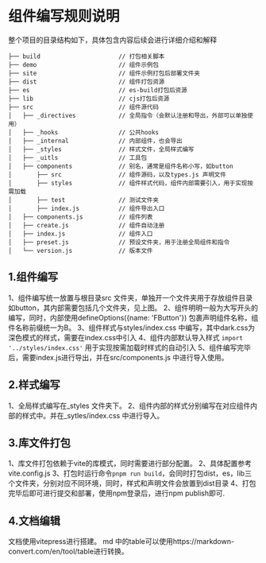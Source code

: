 # 组件编写规则说明

整个项目的目录结构如下，具体包含内容后续会进行详细介绍和解释

    ├── build                      // 打包相关脚本
    ├── demo                       // 组件示例包
    ├── site                       // 组件示例打包后部署文件夹
    ├── dist                       // 组件打包资源
    ├── es                         // es-build打包后资源
    ├── lib                        // cjs打包后资源
    ├── src                        // 组件源代码
    │   ├── _directives            // 全局指令（会默认注册和导出，外部可以单独使用）
    │   ├── _hooks                 // 公共hooks
    │   ├── _internal              // 内部组件，也会导出
    │   ├── _styles                // 样式文件，全局样式编写
    │   ├── _uitls                 // 工具包
    │   ├── components             // 别名，通常是组件名称小写，如button
    │       ├── src                // 组件源码，以及types.js 声明文件
    │       ├── styles             // 组件样式代码，组件内部需要引入，用于实现按需加载
    │       ├── test               // 测试文件夹
    │       ├── index.js           // 组件导出入口
    │   ├── components.js          // 组件列表
    │   ├── create.js              // 组件自动注册
    │   ├── index.js               // 组件入口
    │   ├── preset.js              // 预设文件夹，用于注册全局组件和指令
    │   └── version.js             // 版本文件

## 1.组件编写

1、组件编写统一放置与根目录src 文件夹，单独开一个文件夹用于存放组件目录如button，其内部需要包括几个文件夹，见上图。
2、组件明明一般为大写开头的编写，同时，内部使用defineOptions({name: 'FButton'}) 包裹声明组件名称，组件名称前缀统一为B。
3、组件样式与styles/index.css 中编写，其中dark.css为深色模式的样式，需要在index.css中引入
4、组件内部默认导入样式 `import '../styles/index.css'` 用于实现按需加载时样式的自动引入
5、组件编写完毕后，需要index.js进行导出，并在src/components.js 中进行导入使用。

## 2.样式编写

1、全局样式编写在\_styles 文件夹下。
2、组件内部的样式分别编写在对应组件内部的样式中。并在\_sytles/index.css 中进行导入。

## 3.库文件打包

1、库文件打包依赖于vite的库模式，同时需要进行部分配置。
2、具体配置参考vite.config.js
3、打包时运行命令`pnpm run build`，会同时打包dist，es，lib三个文件夹，分别对应不同环境，同时，样式和声明文件会放置到dist目录
4、打包完毕后即可进行提交和部署，使用npm登录后，进行npm publish即可.

## 4.文档编辑

文档使用vitepress进行搭建。
md 中的table可以使用https://markdown-convert.com/en/tool/table进行转换。

